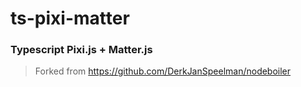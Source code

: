 # ts-pixi-matter
### Typescript Pixi.js + Matter.js

 > Forked from https://github.com/DerkJanSpeelman/nodeboiler

